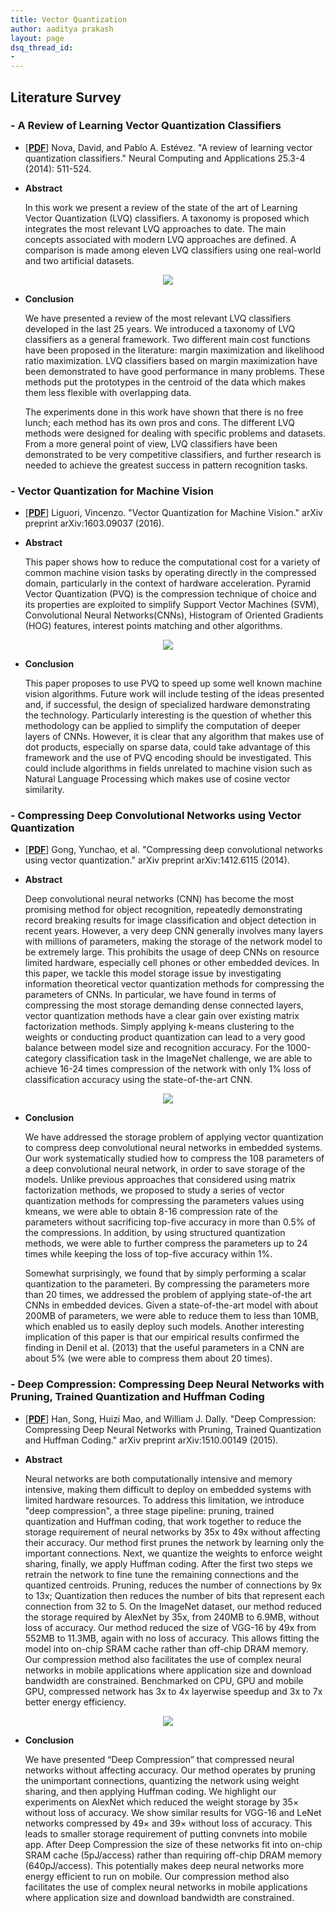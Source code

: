 ```yaml
---
title: Vector Quantization
author: aaditya prakash
layout: page
dsq_thread_id:
- 
---
```



## Literature Survey


### - A Review of Learning Vector Quantization Classifiers

* [[__PDF__](http://arxiv.org/pdf/1509.07093.pdf)] Nova, David, and Pablo A. Estévez. "A review of learning vector quantization classifiers." Neural Computing and Applications 25.3-4 (2014): 511-524.

* __Abstract__

    In this work we present a review of the state of the art of Learning Vector Quantization (LVQ) classifiers. A taxonomy is proposed which integrates the most relevant LVQ approaches to date. The main concepts associated with modern LVQ approaches are defined. A comparison is made among eleven LVQ classifiers using one real-world and two artificial datasets.
<center>
<img src="https://raw.githubusercontent.com/iamaaditya/iamaaditya.github.io/master/images/review_of_learning_vector_quantization.png" />
</center>

* __Conclusion__

    We have presented a review of the most relevant LVQ classifiers developed in the last 25 years. We introduced a taxonomy of LVQ classifiers as a general framework. Two different main cost functions have been proposed in the literature: margin maximization and likelihood ratio maximization. LVQ classifiers based on margin maximization have been demonstrated to have good performance in many problems. These methods put the prototypes in the centroid of the data which makes them less flexible with overlapping data.

    The experiments done in this work have shown that there is no free lunch; each method has its own pros and cons. The different LVQ methods were designed for dealing with specific problems and datasets.  From a more general point of view, LVQ classifiers have been demonstrated to be very competitive classifiers, and further research is needed to achieve the greatest success in pattern recognition tasks. 

     
### - Vector Quantization for Machine Vision 

* [[__PDF__](https://arxiv.org/ftp/arxiv/papers/1603/1603.09037.pdf)] Liguori, Vincenzo. "Vector Quantization for Machine Vision." arXiv preprint arXiv:1603.09037 (2016). 

* __Abstract__ 

    This paper shows how to reduce the computational cost for a variety of common machine vision tasks by operating directly in the compressed domain, particularly in the context of hardware acceleration. Pyramid Vector Quantization (PVQ) is the compression technique of choice and its properties are exploited to simplify Support Vector Machines (SVM), Convolutional Neural Networks(CNNs), Histogram of Oriented Gradients (HOG) features, interest points matching and other algorithms.

<center>
<img src="https://raw.githubusercontent.com/iamaaditya/iamaaditya.github.io/master/images/vector_quantization_for_machine_vision.png" />
</center>

* __Conclusion__

    This paper proposes to use PVQ to speed up some well known machine vision algorithms. Future work will include testing of the ideas presented and, if successful, the design of specialized hardware demonstrating the technology.  Particularly interesting is the question of whether this methodology can be applied to simplify the computation of deeper layers of CNNs.
    However, it is clear that any algorithm that makes use of dot products, especially on sparse data, could take advantage of this framework and the use of PVQ encoding should be investigated. This could include algorithms in fields unrelated to machine vision such as Natural Language Processing which makes use of cosine vector similarity.


### - Compressing Deep Convolutional Networks using Vector Quantization

* [[__PDF__](http://arxiv.org/pdf/1412.6115v1.pdf)] Gong, Yunchao, et al. "Compressing deep convolutional networks using vector quantization." arXiv preprint arXiv:1412.6115 (2014).

* __Abstract__ 

    Deep convolutional neural networks (CNN) has become the most promising method for object recognition, repeatedly demonstrating record breaking results for image classification and object detection in recent years. However, a very deep CNN generally involves many layers with millions of parameters, making the storage of the network model to be extremely large. This prohibits the usage of deep CNNs on resource limited hardware, especially cell phones or other embedded devices. In this paper, we tackle this model storage issue by investigating information theoretical vector quantization methods for compressing the parameters of CNNs. In particular, we have found in terms of compressing the most storage demanding dense connected layers, vector quantization methods have a clear gain over existing matrix factorization methods. Simply applying k-means clustering to the weights or conducting product quantization can lead to a very good balance between model size and recognition accuracy. For the 1000-category classification task in the ImageNet challenge, we are able to achieve 16-24 times compression of the network with only 1% loss of classification accuracy using the state-of-the-art CNN.


<center>
<img src="https://raw.githubusercontent.com/iamaaditya/iamaaditya.github.io/master/images/compressing_deep_convolution_networks.png" />
</center>

* __Conclusion__

    We have addressed the storage problem of applying vector quantization to compress deep convolutional neural networks in embedded systems. Our work systematically studied how to compress the 108 parameters of a deep convolutional neural network, in order to save storage of the models. Unlike previous approaches that considered using matrix factorization methods, we proposed to study a series of vector quantization methods for compressing the parameters values using kmeans, we were able to obtain 8-16 compression rate of the parameters without sacrificing top-five accuracy in more than 0.5% of the compressions. In addition, by using structured quantization methods, we were able to further compress the parameters up to 24 times while keeping the loss of top-five accuracy within 1%.
    
    Somewhat surprisingly, we found that by simply performing a scalar quantization to the parameteri. By compressing the parameters more than 20 times, we addressed the problem of applying state-of-the art CNNs in embedded devices. Given a state-of-the-art model with about 200MB of parameters, we were able to reduce them to less than 10MB, which enabled us to easily deploy such models. Another interesting implication of this paper is that our empirical results confirmed the finding in Denil et al. (2013) that the useful parameters in a CNN are about 5% (we were able to compress them about 20 times).


### - Deep Compression: Compressing Deep Neural Networks with Pruning, Trained Quantization and Huffman Coding 

* [[__PDF__](http://arxiv.org/abs/1510.00149v5)] Han, Song, Huizi Mao, and William J. Dally. "Deep Compression: Compressing Deep Neural Networks with Pruning, Trained Quantization and Huffman Coding." arXiv preprint arXiv:1510.00149 (2015).

* __Abstract__ 

    Neural networks are both computationally intensive and memory intensive, making them difficult to deploy on embedded systems with limited hardware resources. To address this limitation, we introduce "deep compression", a three stage pipeline: pruning, trained quantization and Huffman coding, that work together to reduce the storage requirement of neural networks by 35x to 49x without affecting their accuracy. Our method first prunes the network by learning only the important connections. Next, we quantize the weights to enforce weight sharing, finally, we apply Huffman coding. After the first two steps we retrain the network to fine tune the remaining connections and the quantized centroids. Pruning, reduces the number of connections by 9x to 13x; Quantization then reduces the number of bits that represent each connection from 32 to 5. On the ImageNet dataset, our method reduced the storage required by AlexNet by 35x, from 240MB to 6.9MB, without loss of accuracy. Our method reduced the size of VGG-16 by 49x from 552MB to 11.3MB, again with no loss of accuracy. This allows fitting the model into on-chip SRAM cache rather than off-chip DRAM memory. Our compression method also facilitates the use of complex neural networks in mobile applications where application size and download bandwidth are constrained. Benchmarked on CPU, GPU and mobile GPU, compressed network has 3x to 4x layerwise speedup and 3x to 7x better energy efficiency.


<center>
<img src="https://raw.githubusercontent.com/iamaaditya/iamaaditya.github.io/master/images/deep_compression_huffman_coding.png" />
</center>

* __Conclusion__

    We have presented “Deep Compression” that compressed neural networks without affecting accuracy.  Our method operates by pruning the unimportant connections, quantizing the network using weight sharing, and then applying Huffman coding. We highlight our experiments on AlexNet which reduced the weight storage by 35× without loss of accuracy. We show similar results for VGG-16 and LeNet networks compressed by 49× and 39× without loss of accuracy. This leads to smaller storage requirement of putting convnets into mobile app. After Deep Compression the size of these networks fit into on-chip SRAM cache (5pJ/access) rather than requiring off-chip DRAM memory (640pJ/access). This potentially makes deep neural networks more energy efficient to run on mobile.  Our compression method also facilitates the use of complex neural networks in mobile applications where application size and download bandwidth are constrained.



